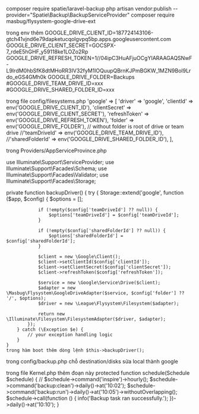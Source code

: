 composer require spatie/laravel-backup
php artisan vendor:publish --provider="Spatie\Backup\BackupServiceProvider"
composer require masbug/flysystem-google-drive-ext

trong env thêm
GOOGLE_DRIVE_CLIENT_ID=187724143106-gtch41vjnd6e79dapketucqolgvpq5bp.apps.googleusercontent.com
GOOGLE_DRIVE_CLIENT_SECRET=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
GOOGLE_DRIVE_REFRESH_TOKEN=1//04ipC3HuAFjuOCgYIARAAGAQSNwF-L9IrdM0hbSfK8dtMHoRR3IV32fyM1lOQuupQBrnKJPmBGKW_1MZN9Bol9Lrdo_eGS4GMh0k
GOOGLE_DRIVE_FOLDER=Backups
#GOOGLE_DRIVE_TEAM_DRIVE_ID=xxx
#GOOGLE_DRIVE_SHARED_FOLDER_ID=xxx

trong file config/filesystems.php
'google' => [
'driver' => 'google',
'clientId' => env('GOOGLE_DRIVE_CLIENT_ID'),
'clientSecret' => env('GOOGLE_DRIVE_CLIENT_SECRET'),
'refreshToken' => env('GOOGLE_DRIVE_REFRESH_TOKEN'),
'folder' => env('GOOGLE_DRIVE_FOLDER'), // without folder is root of drive or team drive
//'teamDriveId' => env('GOOGLE_DRIVE_TEAM_DRIVE_ID'),
//'sharedFolderId' => env('GOOGLE_DRIVE_SHARED_FOLDER_ID'),
],

trong Providers/AppServiceProvince.php

use Illuminate\Support\ServiceProvider;
use Illuminate\Support\Facades\Schema;
use Illuminate\Support\Facades\Validator;
use Illuminate\Support\Facades\Storage;

private function backupDriver()
{
try {
Storage::extend('google', function ($app, $config) {
$options = [];

                if (!empty($config['teamDriveId'] ?? null)) {
                    $options['teamDriveId'] = $config['teamDriveId'];
                }

                if (!empty($config['sharedFolderId'] ?? null)) {
                    $options['sharedFolderId'] = $config['sharedFolderId'];
                }

                $client = new \Google\Client();
                $client->setClientId($config['clientId']);
                $client->setClientSecret($config['clientSecret']);
                $client->refreshToken($config['refreshToken']);

                $service = new \Google\Service\Drive($client);
                $adapter = new \Masbug\Flysystem\GoogleDriveAdapter($service, $config['folder'] ?? '/', $options);
                $driver = new \League\Flysystem\Filesystem($adapter);

                return new \Illuminate\Filesystem\FilesystemAdapter($driver, $adapter);
            });
        } catch (\Exception $e) {
            // your exception handling logic
        }
    }
    trong hàm boot thêm dòng lệnh $this->backupDriver();

trong config/backup.php
chỗ destination/disks sửa local thành google

trong file Kernel.php thêm đoạn này
protected function schedule(Schedule $schedule)
{
// $schedule->command('inspire')->hourly();
$schedule->command('backup:clean')->daily()->at('10:02');
$schedule->command('backup:run')->daily()->at('10:05')->withoutOverlapping();
$schedule->call(function () {
info('Backup task ran successfully.');
})->daily()->at('10:10');
}
